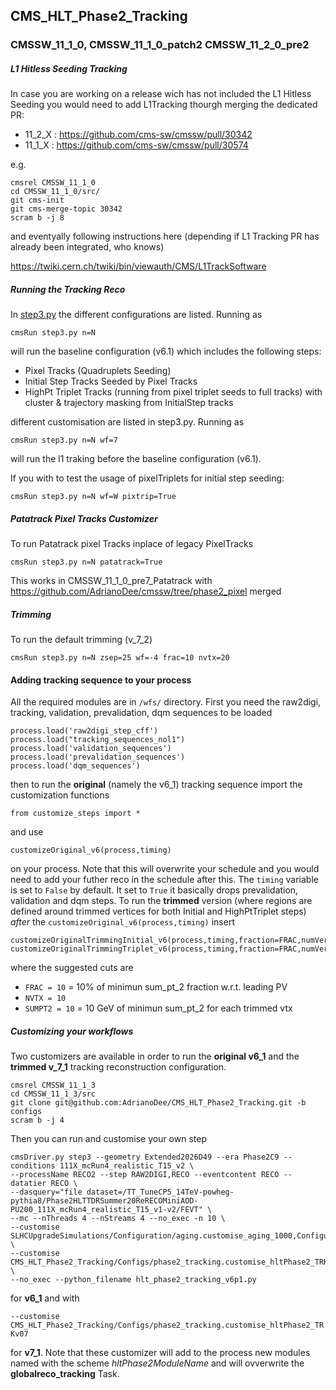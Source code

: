 ## CMS_HLT_Phase2_Tracking 

### CMSSW_11_1_0, CMSSW_11_1_0_patch2 CMSSW_11_2_0_pre2

##### L1 Hitless Seeding Tracking 
In case you are working on a release wich has not included the L1 Hitless Seeding you would need to add L1Tracking thourgh merging the dedicated PR:

- 11_2_X : https://github.com/cms-sw/cmssw/pull/30342 
- 11_1_X : https://github.com/cms-sw/cmssw/pull/30574

e.g.
```
cmsrel CMSSW_11_1_0
cd CMSSW_11_1_0/src/
git cms-init
git cms-merge-topic 30342
scram b -j 8
```

and eventyally following instructions here (depending if L1 Tracking PR has already been integrated, who knows)

https://twiki.cern.ch/twiki/bin/viewauth/CMS/L1TrackSoftware

##### Running the Tracking Reco

In [step3.py](https://github.com/AdrianoDee/CMS_HLT_Phase2_Tracking/blob/master/wfs/step3.py) the different configurations are listed. Running as

```cmsRun step3.py n=N```

will run the baseline configuration (v6.1) which includes the following steps:

- Pixel Tracks (Quadruplets Seeding)
- Initial Step Tracks Seeded by Pixel Tracks
- HighPt Triplet Tracks (running from pixel triplet seeds to full tracks) with cluster & trajectory masking from InitialStep tracks

different customisation are listed in step3.py. Running as

```cmsRun step3.py n=N wf=7```

will run the l1 traking before the baseline configuration (v6.1).

If you with to test the usage of pixelTriplets for initial step seeding:

```cmsRun step3.py n=N wf=W pixtrip=True```

##### Patatrack Pixel Tracks Customizer

To run Patatrack pixel Tracks inplace of legacy PixelTracks

```cmsRun step3.py n=N patatrack=True```

This works in CMSSW_11_1_0_pre7_Patatrack with https://github.com/AdrianoDee/cmssw/tree/phase2_pixel merged

##### Trimming

To run the default trimming (v_7_2)

```cmsRun step3.py n=N zsep=25 wf=-4 frac=10 nvtx=20 ```

#### Adding tracking sequence to your process

All the required modules are in `/wfs/` directory. First you need the raw2digi, tracking, validation, prevalidation, dqm sequences to be loaded
```
process.load('raw2digi_step_cff')
process.load("tracking_sequences_nol1")
process.load('validation_sequences')
process.load('prevalidation_sequences')
process.load('dqm_sequences')
```

then to run the __original__ (namely the v6_1) tracking sequence import the customization functions

```from customize_steps import *```

and use

```customizeOriginal_v6(process,timing)```

on your process. Note that this will overwrite your schedule and you would need to add your futher reco in the schedule after this. The `timing` variable is set to `False` by default. It set to `True` it basically drops prevalidation, validation and dqm steps. To run the __trimmed__ version (where regions are defined around trimmed vertices for both Initial and HighPtTriplet steps) *after* the `customizeOriginal_v6(process,timing)` insert

```
customizeOriginalTrimmingInitial_v6(process,timing,fraction=FRAC,numVertex=NVTX,minSumPt2=SUMPT2)
customizeOriginalTrimmingTriplet_v6(process,timing,fraction=FRAC,numVertex=NVTX,minSumPt2=SUMPT2)
```
where the suggested cuts are 

- `FRAC = 10` = 10% of minimun sum_pt_2 fraction w.r.t. leading PV 
- `NVTX = 10`
- `SUMPT2 = 10` = 10 GeV of minimun sum_pt_2 for each trimmed vtx

##### Customizing your workflows

Two customizers are available in order to run the __original v6_1__ and the __trimmed v_7_1__ tracking reconstruction configuration. 


```
cmsrel CMSSW_11_1_3
cd CMSSW_11_1_3/src
git clone git@github.com:AdrianoDee/CMS_HLT_Phase2_Tracking.git -b configs
scram b -j 4
```

Then you can run and customise your own step 

```
cmsDriver.py step3 --geometry Extended2026D49 --era Phase2C9 --conditions 111X_mcRun4_realistic_T15_v2 \
--processName RECO2 --step RAW2DIGI,RECO --eventcontent RECO --datatier RECO \
--dasquery="file dataset=/TT_TuneCP5_14TeV-powheg-pythia8/Phase2HLTTDRSummer20ReRECOMiniAOD-PU200_111X_mcRun4_realistic_T15_v1-v2/FEVT" \
--mc --nThreads 4 --nStreams 4 --no_exec -n 10 \
--customise SLHCUpgradeSimulations/Configuration/aging.customise_aging_1000,Configuration/DataProcessing/Utils.addMonitoring \
--customise CMS_HLT_Phase2_Tracking/Configs/phase2_tracking.customise_hltPhase2_TRKv06_1 \
--no_exec --python_filename hlt_phase2_tracking_v6p1.py
```

for __v6_1__ and with 

```--customise CMS_HLT_Phase2_Tracking/Configs/phase2_tracking.customise_hltPhase2_TRKv07```

for __v7_1__. Note that these customizer will add to the process new modules named with the scheme *hltPhase2ModuleName* and will ovverwrite the __globalreco_tracking__ Task.  
